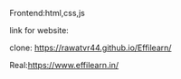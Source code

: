 Frontend:html,css,js

link for website:



clone: https://rawatvr44.github.io/Effilearn/

Real:https://www.effilearn.in/
